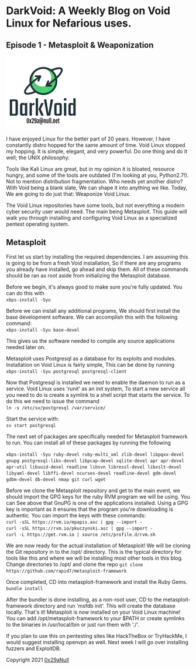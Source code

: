 # DarkVoid: A Weekly Blog on Void Linux for Nefarious uses.
## Episode 1 - Metasploit & Weaponization
![](https://github.com/0x29aNull/DarkVoid/blob/main/DVLogo.png?raw=true)

I have enjoyed Linux for the better part of 20 years. However,
I have constantly distro hopped for the same amount of time. Void Linux
stopped my hopping. It is simple, elegant, and very powerful. Do one thing and
do it well; the UNIX philosophy.

Tools like Kali Linux are great, but in my opinion it is bloated, resource
hungry, and some of the tools are outdated (I'm looking at you, Python2.7!).
Not to mention distribution fragmentation. Who needs yet another distro? With
Void being a blank slate, We can shape it into anything we like. Today, We are
going to do just that: Weaponize Void Linux.

The Void Linux repositories have some tools, but not everything a modern
cyber security user would need. The main being Metasploit. This guide will walk
you through installing and configuring Void Linux as a specialized pentest
operating system.

## Metasploit
  First let us start by installing the required dependencies. I am assuming
  this is going to be from a fresh Void installation, So if there are any
  programs you already have installed, go ahead and skip them. All of these
  commands should be ran as root aside from initializing the Metasploit
  database.

  Before we begin, it's always good to make sure you're fully updated.
  You can do this with \
  ``` xbps-install -Syu ```

  Before we can install any additional programs, We should first install the
  base development software. We can accomplish this with the following command: \
  ``` xbps-install -Syu base-devel ```

  This gives us the software needed to compile
  any source applications needed later on.

  Metasploit uses Postgresql as a database for its exploits and modules.
  Installation on Void Linux is fairly simple, This can be done by running \
  ``` xbps-install -Syu postgresql postgresql-client ```

  Now that Postgresql is installed we need to enable the daemon to run as a
  service. Void Linux uses 'runit' as an init system, To start a new service all
  you need to do is create a symlink to a shell script that starts the service.
  To do this we need to issue the command \
  ``` ln -s /etc/sv/postgresql /var/service/ ```

  Start the service with: \
  ``` sv start postgresql ```

  The next set of packages are specifically needed for Metasploit framework
  to run. You can install all of these packages by running the following

  ``` xbps-install -Syu ruby-devel ruby-multi_xml zlib-devel libpqxx-devel gnupg postgresql-libs-devel libpcap-devel sqlite-devel apr apr-devel apr-util libuuid-devel readline libsvn libressl-devel libxslt-devel libyaml-devel libffi-devel ncurses-devel readline-devel gdm-devel gdbm-devel db-devel nmap git curl wget ```

  Before we clone the Metasploit repository and get to the main event, we should
  import the GPG keys for the ruby RVM program we will be using. You can See
  above that GnuPG is one of the applications installed. Using a GPG key is
  important as it ensures that the program you're downloading is authentic.
  You can import the keys with these commands: \
  ``` curl -sSL https://rvm.io/mpapis.asc | gpg --import - ``` \
  ``` curl -sSL https://rvm.io/pkuczynski.asc | gpg --import - ``` \
  ``` curl -L https://get.rvm.io | source /etc/profile.d/rvm.sh ```

  We are now ready for the actual installation of Metasploit! We will be
  cloning the Git repository in to the /opt/ directory. This is the typical
  directory for tools like this and where we will be installing most other
  tools in this blog. Change directories to /opt/ and clone the repo
  ``` git clone https://github.com/rapid7/metasploit-framework ```

  Once completed, CD into metasploit-framework and install the Ruby Gems. \
  ``` bundle install ```

  After the bundler is done installing, as a non-root user, CD to the
  metasploit-framework directory and run 'msfdb init'. This will create the
  database locally. That's it! Metasploit is now installed on your Void Linux
  machine! You can add /opt/metasploit-framework to your $PATH or create
  symlinks to the binaries in /usr/local/bin or just run them with './'.

  If you plan to use this on pentesting sites like HackTheBox or TryHackMe,
  I would suggest installing openvpn as well. Next week I will go over
  installing fuzzers and ExploitDB.

  Copyright 2021 [0x29aNull](0x29a@null.net)
